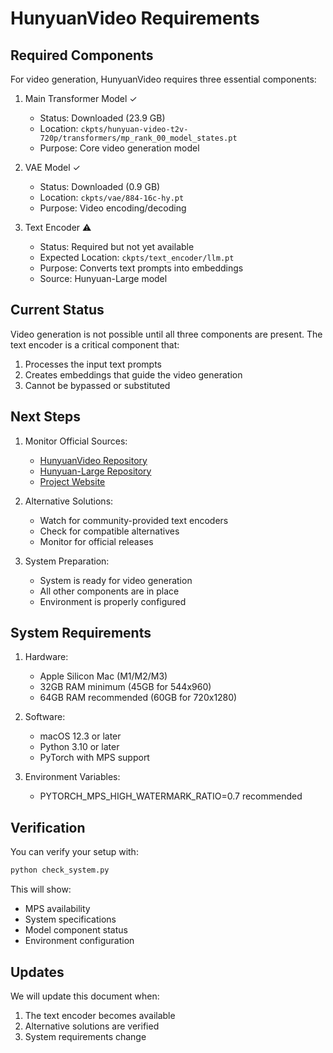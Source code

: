 # HunyuanVideo Requirements

## Required Components

For video generation, HunyuanVideo requires three essential components:

1. Main Transformer Model ✓
   - Status: Downloaded (23.9 GB)
   - Location: `ckpts/hunyuan-video-t2v-720p/transformers/mp_rank_00_model_states.pt`
   - Purpose: Core video generation model

2. VAE Model ✓
   - Status: Downloaded (0.9 GB)
   - Location: `ckpts/vae/884-16c-hy.pt`
   - Purpose: Video encoding/decoding

3. Text Encoder ⚠️
   - Status: Required but not yet available
   - Expected Location: `ckpts/text_encoder/llm.pt`
   - Purpose: Converts text prompts into embeddings
   - Source: Hunyuan-Large model

## Current Status

Video generation is not possible until all three components are present. The text encoder is a critical component that:
1. Processes the input text prompts
2. Creates embeddings that guide the video generation
3. Cannot be bypassed or substituted

## Next Steps

1. Monitor Official Sources:
   - [HunyuanVideo Repository](https://github.com/Tencent/HunyuanVideo)
   - [Hunyuan-Large Repository](https://github.com/Tencent/Tencent-Hunyuan-Large)
   - [Project Website](https://aivideo.hunyuan.tencent.com)

2. Alternative Solutions:
   - Watch for community-provided text encoders
   - Check for compatible alternatives
   - Monitor for official releases

3. System Preparation:
   - System is ready for video generation
   - All other components are in place
   - Environment is properly configured

## System Requirements

1. Hardware:
   - Apple Silicon Mac (M1/M2/M3)
   - 32GB RAM minimum (45GB for 544x960)
   - 64GB RAM recommended (60GB for 720x1280)

2. Software:
   - macOS 12.3 or later
   - Python 3.10 or later
   - PyTorch with MPS support

3. Environment Variables:
   - PYTORCH_MPS_HIGH_WATERMARK_RATIO=0.7 recommended

## Verification

You can verify your setup with:
```bash
python check_system.py
```

This will show:
- MPS availability
- System specifications
- Model component status
- Environment configuration

## Updates

We will update this document when:
1. The text encoder becomes available
2. Alternative solutions are verified
3. System requirements change
